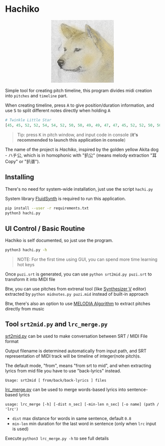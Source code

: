 # Hachiko

<div align="center">
<img alt="Hachiko" src="Hachiko.png"></img>
</div>

Simple tool for creating pitch timeline, this program divides midi creation into `pitches` and `timeline` part.

When creating timeline, press <kbd>A</kbd> to give position/duration information, and use <kbd>S</kbd> to split different notes directly when holding <kbd>A</kbd>

```python
# Twinkle Little Star
[45, 45, 52, 52, 54, 54, 52, 50, 50, 49, 49, 47, 47, 45, 52, 52, 50, 50, 49, 49, 47, 52, 52, 50, 50, 49, 49, 47, 45, 45, 52, 52, 54, 54, 52, 50, 50, 49, 49, 47, 47, 45]
```

> Tip: press <kbd>K</kbd> in pitch window, and input code in console (__it's recommended to launch this application in console__)

The name of the project is *Hachiko*, inspired by the golden yellow Akita dog - ハチ公, which is in homophonic with "扒公" (means melody extraction "耳 Copy" or "扒谱").

## Installing

There's no need for system-wide installation, just use the script `hachi.py`

System library [FluidSynth](https://github.com/FluidSynth/fluidsynth) is required to run this application.

```bash
pip install --user -r requirements.txt
python3 hachi.py
```

## UI Control / Basic Routine

Hachiko is self documented, so just use the program.

```bash
python3 hachi.py -h
```

> NOTE: For the first time using GUI, you can spend more time learning hot keys

Once `puzi.srt` is generated, you can use `python srt2mid.py puzi.srt` to transform it into MIDI file

Btw, you can use pitches from extrenal tool (like [Synthesizer V](https://synthesizerv.com) editor) extracted by `python midnotes.py puzi.mid` instead of built-in approach

Btw, there's also an option to use [MELODIA Algorithm](https://github.com/duangsuse-valid-projects/audio_to_midi_melodia) to extract pitches directly from music

## Tool `srt2mid.py` and `lrc_merge.py`

[srt2mid.py](srt2mid.py) can be used to make conversation between SRT / MIDI File format

Output filename is determined automatically from input path, and SRT representation of MIDI track will be timeline of integer(note pitch)s.

The default mode, "from", means "from srt to mid", and when extracting lyrics from mid file you have to use "back-lyrics" instead.

```plain
Usage: srt2mid [ from/back/back-lyrics ] files
```

[lrc_merge.py](lrc_merge.py) can be used to merge words-based lyrics into sentence-based lyrics

```plain
usage: lrc_merge [-h] [-dist n_sec] [-min-len n_sec] [-o name] (path / 'lrc')
```

+ `dist` max distance for words in same sentence, default `0.8`
+ `min-len` min duration for the last word in sentence (only when `lrc` input is used)

Execute `python3 lrc_merge.py -h` to see full details
